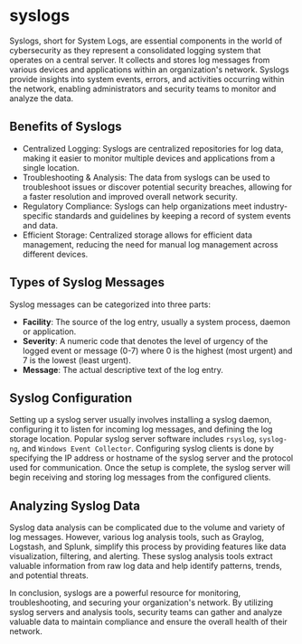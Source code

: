 # syslogs

Syslogs, short for System Logs, are essential components in the world of cybersecurity as they represent a consolidated logging system that operates on a central server. It collects and stores log messages from various devices and applications within an organization's network. Syslogs provide insights into system events, errors, and activities occurring within the network, enabling administrators and security teams to monitor and analyze the data.

## Benefits of Syslogs

- Centralized Logging: Syslogs are centralized repositories for log data, making it easier to monitor multiple devices and applications from a single location.
- Troubleshooting & Analysis: The data from syslogs can be used to troubleshoot issues or discover potential security breaches, allowing for a faster resolution and improved overall network security.
- Regulatory Compliance: Syslogs can help organizations meet industry-specific standards and guidelines by keeping a record of system events and data.
- Efficient Storage: Centralized storage allows for efficient data management, reducing the need for manual log management across different devices.

## Types of Syslog Messages

Syslog messages can be categorized into three parts:

- **Facility**: The source of the log entry, usually a system process, daemon or application.
- **Severity**: A numeric code that denotes the level of urgency of the logged event or message (0-7) where 0 is the highest (most urgent) and 7 is the lowest (least urgent).
- **Message**: The actual descriptive text of the log entry.

## Syslog Configuration

Setting up a syslog server usually involves installing a syslog daemon, configuring it to listen for incoming log messages, and defining the log storage location. Popular syslog server software includes `rsyslog`, `syslog-ng`, and `Windows Event Collector`. Configuring syslog clients is done by specifying the IP address or hostname of the syslog server and the protocol used for communication. Once the setup is complete, the syslog server will begin receiving and storing log messages from the configured clients.

## Analyzing Syslog Data

Syslog data analysis can be complicated due to the volume and variety of log messages. However, various log analysis tools, such as Graylog, Logstash, and Splunk, simplify this process by providing features like data visualization, filtering, and alerting. These syslog analysis tools extract valuable information from raw log data and help identify patterns, trends, and potential threats.

In conclusion, syslogs are a powerful resource for monitoring, troubleshooting, and securing your organization's network. By utilizing syslog servers and analysis tools, security teams can gather and analyze valuable data to maintain compliance and ensure the overall health of their network.
